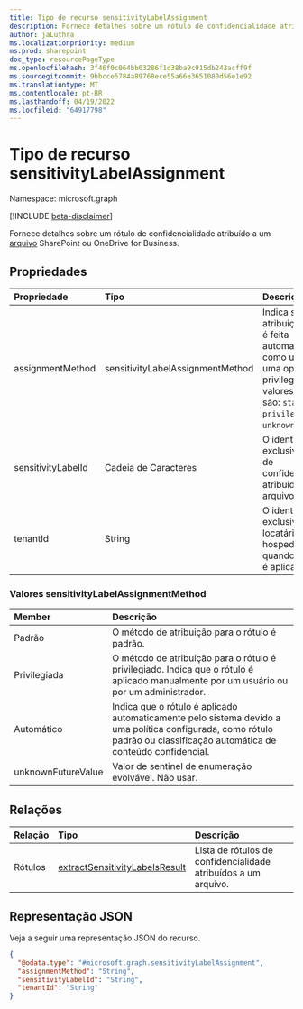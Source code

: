 ```yaml
---
title: Tipo de recurso sensitivityLabelAssignment
description: Fornece detalhes sobre um rótulo de confidencialidade atribuído a um arquivo SharePoint ou OneDrive for Business.
author: jaLuthra
ms.localizationpriority: medium
ms.prod: sharepoint
doc_type: resourcePageType
ms.openlocfilehash: 3f46f0c064bb03286f1d38ba9c915db243acff9f
ms.sourcegitcommit: 9bbcce5784a89768ece55a66e3651080d56e1e92
ms.translationtype: MT
ms.contentlocale: pt-BR
ms.lasthandoff: 04/19/2022
ms.locfileid: "64917798"
---
```

# <a name="sensitivitylabelassignment-resource-type"></a>Tipo de recurso sensitivityLabelAssignment

Namespace: microsoft.graph

[!INCLUDE [beta-disclaimer](../../includes/beta-disclaimer.md)]

Fornece detalhes sobre um rótulo de confidencialidade atribuído a um [arquivo](./driveitem.md) SharePoint ou OneDrive for Business.

## <a name="properties"></a>Propriedades
|Propriedade|Tipo|Descrição|
|:---|:---|:---|
|assignmentMethod|sensitivityLabelAssignmentMethod|Indica se a atribuição de rótulo é feita automaticamente, como um padrão ou uma operação privilegiada. Os valores possíveis são: `standard`, `privileged`, `auto`, `unknownFutureValue`.|
|sensitivityLabelId|Cadeia de Caracteres|O identificador exclusivo do rótulo de confidencialidade atribuído ao arquivo.|
|tenantId|String|O identificador exclusivo do locatário que hospeda o arquivo quando esse rótulo é aplicado.|

### <a name="sensitivitylabelassignmentmethod-values"></a>Valores sensitivityLabelAssignmentMethod

| Member             | Descrição                                    |
|:------------------ |:-----------------------------------------------|
| Padrão           | O método de atribuição para o rótulo é padrão.|
| Privilegiada         | O método de atribuição para o rótulo é privilegiado. Indica que o rótulo é aplicado manualmente por um usuário ou por um administrador.|
| Automático               | Indica que o rótulo é aplicado automaticamente pelo sistema devido a uma política configurada, como rótulo padrão ou classificação automática de conteúdo confidencial.|
| unknownFutureValue | Valor de sentinel de enumeração evolvável. Não usar.|

## <a name="relationships"></a>Relações
|Relação|Tipo|Descrição|
|:---|:---|:---|
|Rótulos|[extractSensitivityLabelsResult](./extractsensitivitylabelsresult.md)|Lista de rótulos de confidencialidade atribuídos a um arquivo.|

## <a name="json-representation"></a>Representação JSON
Veja a seguir uma representação JSON do recurso.
<!-- {
  "blockType": "resource",
  "@odata.type": "microsoft.graph.sensitivityLabelAssignment"
}
-->
``` json
{
  "@odata.type": "#microsoft.graph.sensitivityLabelAssignment",
  "assignmentMethod": "String",
  "sensitivityLabelId": "String",
  "tenantId": "String"
}
```

